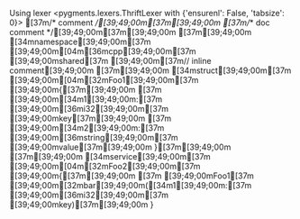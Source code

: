 Using lexer <pygments.lexers.ThriftLexer with {'ensurenl': False, 'tabsize': 0}>
[37m/* comment */[39;49;00m[37m[39;49;00m
[37m/** doc comment */[39;49;00m[37m[39;49;00m
[37m[39;49;00m
[34mnamespace[39;49;00m[37m [39;49;00m[04m[36mcpp[39;49;00m[37m [39;49;00mshared[37m [39;49;00m[37m// inline comment[39;49;00m
[37m[39;49;00m
[34mstruct[39;49;00m[37m [39;49;00m[04m[32mFoo1[39;49;00m[37m [39;49;00m{[37m[39;49;00m
[37m    [39;49;00m[34m1[39;49;00m:[37m [39;49;00m[36mi32[39;49;00m[37m [39;49;00mkey[37m[39;49;00m
[37m    [39;49;00m[34m2[39;49;00m:[37m [39;49;00m[36mstring[39;49;00m[37m [39;49;00mvalue[37m[39;49;00m
}[37m[39;49;00m
[37m[39;49;00m
[34mservice[39;49;00m[37m [39;49;00m[04m[32mFoo2[39;49;00m[37m [39;49;00m{[37m[39;49;00m
[37m  [39;49;00mFoo1[37m [39;49;00m[32mbar[39;49;00m([34m1[39;49;00m:[37m [39;49;00m[36mi32[39;49;00m[37m [39;49;00mkey)[37m[39;49;00m
}
